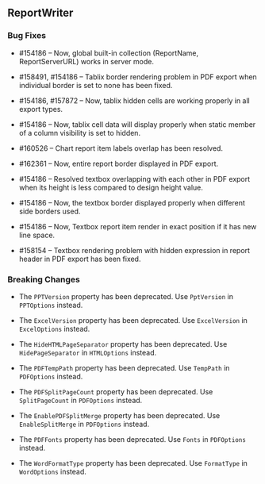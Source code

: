 ## ReportWriter

### Bug Fixes	

* \#154186 – Now, global built-in collection (ReportName, ReportServerURL) works in server mode. 

* \#158491, #154186 – Tablix border rendering problem in PDF export when individual border is set to none has been fixed.

* \#154186, #157872 – Now, tablix hidden cells are working properly in all export types.

* \#154186 – Now, tablix cell data will display properly when static member of a column visibility is set to hidden.

* \#160526 – Chart report item labels overlap has been resolved.

* \#162361 – Now, entire report border displayed in PDF export.

* \#154186 – Resolved textbox overlapping with each other in PDF export when its height is less compared to design height value.

* \#154186 – Now, the textbox border displayed properly when different side borders used.

* \#154186 –  Now, Textbox report item render in exact position if it has new line space.

* \#158154 –  Textbox rendering problem with hidden expression in report header in PDF export has been fixed.

### Breaking Changes

   - The `PPTVersion` property has been deprecated. Use `PptVersion` in `PPTOptions` instead.
   
   - The `ExcelVersion` property has been deprecated. Use `ExcelVersion` in `ExcelOptions` instead.
   
   - The `HideHTMLPageSeparator` property has been deprecated. Use `HidePageSeparator` in `HTMLOptions` instead.
   
   - The `PDFTempPath` property has been deprecated. Use `TempPath` in `PDFOptions` instead.
   
   - The `PDFSplitPageCount` property has been deprecated. Use `SplitPageCount` in `PDFOptions` instead.
   
   - The `EnablePDFSplitMerge` property has been deprecated. Use `EnableSplitMerge` in `PDFOptions` instead.
   
   - The `PDFFonts` property has been deprecated. Use `Fonts` in `PDFOptions` instead.
   
   - The `WordFormatType` property has been deprecated. Use `FormatType` in `WordOptions` instead.